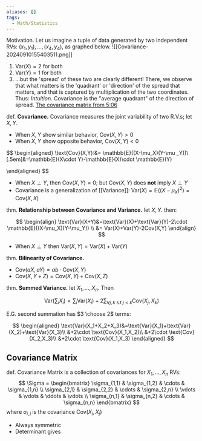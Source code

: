 ```yaml
---
aliases: []
tags:
  - Math/Statistics
---
```

Motivation. Let us imagine a tuple of data generated by two independent RVs: $(x_{1},y_{1}),\dots,(x_{4},y_{4})$, as graphed below. ![[Covariance-20240910155403511.png]]
1. $\text{Var}(X)=2$ for both
2. $\text{Var}(Y)=1$ for both
3. …but the 'spread' of these two are clearly different!
There, we observe that what matters is the 'quadrant' or 'direction' of the spread that matters, and that is captured by multiplication of the two coordinates. Thus:
*Intuition*. Covariance is the "average quadrant" of the direction of spread.
[The covariance matrix from 5:06](https://youtu.be/WBlnwvjfMtQ?feature=shared&t=306)

def. **Covariance.** Covariance measures the joint variability of two R.V.s; let $X,Y$.
- When $X,Y$ show similar behavior, $\text{Cov}(X,Y) >0$
- When $X,Y$ show opposite behavior, $\text{Cov}(X,Y) <0$

$$
\begin{aligned}
\text{Cov}(X,Y):&= \mathbb{E}((X-\mu_X)(Y-\mu
_Y))\\[.5em]&=\mathbb{E}(X\cdot Y)-\mathbb{E}(X)\cdot \mathbb{E}(Y)

\end{aligned}
$$

- When $X\perp Y$, then $\text{Cov}(X,Y)=0$; but $\text{Cov}(X,Y)$ does **not** imply $X\perp Y$
- Covariance is a generalization of [[Variance]]: $\text{Var}(X)=\mathbb{E}((X-\mu_X)^2)=\text{Cov}(X,X)$

thm. **Relationship between Covariance and Variance.** let $X,Y$. then:

$$
\begin{align}
\text{Var}(X+Y)&=\text{Var}(X)+\text{Var}(Y)-2\cdot \mathbb{E}((X-\mu_X)(Y-\mu_Y)) \\
&= Var(X)+Var(Y)-2Cov(X,Y)
\end{align}
$$

- When $X\perp Y$ then $\text{Var}(X,Y)=\text{Var}(X)+\text{Var}(Y)$

thm. **Bilinearity of Covariance.**

- $\text{Cov}(aX,aY)=ab \cdot \text{Cov}(X,Y)$
- $\text{Cov}(X,Y+Z)=\text{Cov}(X,Y)+\text{Cov}(X,Z)$

thm. **Summed Variance.** let $X_1,…,X_n$. Then

$$
\text{Var}(\sum_i
X_i)=\sum_i \text{Var}(X_i)+2\sum_{\forall j,k \text{ s.t.} j<k} \text{Cov}(X_j,X_k)
$$

E.G. second summation has $3 \choose 2$ terms:

$$
\begin{aligned}
\text{Var}(X_1+X_2+X_3)&=\text{Var}(X_1)+\text{Var}(X_2)+\text{Var}(X_3)\\
&+2\cdot \text{Cov}(X_1,X_2)\\
&+2\cdot \text{Cov}(X_2,X_3)\\
&+2\cdot \text{Cov}(X_1,X_3)
\end{aligned}
$$

## Covariance Matrix

def. Covariance Matrix is a collection of covariances for $X_{1},\dots,X_{n}$ RVs:
$$
\Sigma =
\begin{bmatrix}
\sigma_{1,1} & \sigma_{1,2} & \cdots & \sigma_{1,n} \\
\sigma_{2,1} & \sigma_{2,2} & \cdots & \sigma_{2,n} \\
\vdots & \vdots & \ddots & \vdots \\
\sigma_{n,1} & \sigma_{n,2} & \cdots & \sigma_{n,n}
\end{bmatrix}
$$
where $\sigma_{i,j}$ is the covariance $\text{Cov}(X_{i},X_{j})$
- Always symmetric
- Determinant gives

